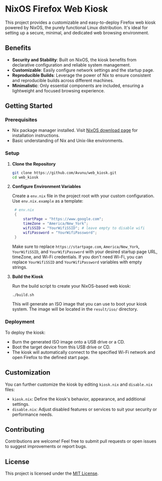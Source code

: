 # NixOS Firefox Web Kiosk

This project provides a customizable and easy-to-deploy Firefox web kiosk powered by NixOS, the purely functional Linux distribution. It's ideal for setting up a secure, minimal, and dedicated web browsing environment.

## Benefits

- **Security and Stability**: Built on NixOS, the kiosk benefits from declarative configuration and reliable system management.
- **Customizable**: Easily configure network settings and the startup page.
- **Reproducible Builds**: Leverage the power of Nix to ensure consistent and reproducible builds across different machines.
- **Minimalistic**: Only essential components are included, ensuring a lightweight and focused browsing experience.

## Getting Started

### Prerequisites

- Nix package manager installed. Visit [NixOS download page](https://nixos.org/download.html) for installation instructions.
- Basic understanding of Nix and Unix-like environments.

### Setup

1. **Clone the Repository**

   ```bash
   git clone https://github.com/Avunu/web_kiosk.git
   cd web_kiosk
   ```

2. **Configure Environment Variables**

   Create a `env.nix` file in the project root with your custom configuration. Use `env.nix.example` as a template:

   ```nix
    # env.nix
    {
        startPage = "https://www.google.com";
        timeZone = "America/New_York";
        wifiSSID = "YourWifiSSID"; # leave empty to disable wifi
        wifiPassword = "YourWifiPassword";
    }
   ```

   Make sure to replace `https://startpage.com`, `America/New_York`, `YourWifiSSID`, and `YourWifiPassword` with your desired startup page URL, timeZone, and Wi-Fi credentials. If you don't need Wi-Fi, you can replace `YourWifiSSID` and `YourWifiPassword` variables with empty strings.

3. **Build the Kiosk**

   Run the build script to create your NixOS-based web kiosk:

   ```bash
   ./build.sh
   ```

   This will generate an ISO image that you can use to boot your kiosk system. The image will be located in the `result/iso/` directory.

### Deployment

To deploy the kiosk:

- Burn the generated ISO image onto a USB drive or a CD.
- Boot the target device from this USB drive or CD.
- The kiosk will automatically connect to the specified Wi-Fi network and open Firefox to the defined start page.

## Customization

You can further customize the kiosk by editing `kiosk.nix` and `disable.nix` files:

- `kiosk.nix`: Define the kiosk's behavior, appearance, and additional settings.
- `disable.nix`: Adjust disabled features or services to suit your security or performance needs.

## Contributing

Contributions are welcome! Feel free to submit pull requests or open issues to suggest improvements or report bugs.

## License

This project is licensed under the [MIT License](LICENSE).

